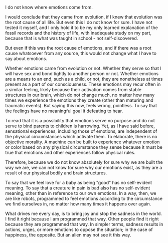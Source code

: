 I do not know where emotions come from.

I would conclude that they came from evolution, if I knew that evolution was the root cause of all life. But even this I do not know for sure. I have not tested it myself, and I only hold it to be my only learned explanation of the fossil records and the history of life, with inadequate study on my part, because that is what was taught in school - not self-discovered.

But even if this was the root cause of emotions, and if there was a root cause whatsoever from any source, this would not change what I have to say about emotions.

Whether emotions came from evolution or not. Whether they serve so that I will have sex and bond tightly to another person or not. Whether emotions are a means to an end, such as a child, or not, they are nonetheless at times present as a part of our consciousness. These emotions may recur often in a similar feeling, likely because their activation comes from stable structures in our brain, which do not change much, no matter how many times we experience the emotions they create (other than maturing and traumatic events). But saying this now, feels wrong, pointless. To say that the feelings have no meaningful goal it defeating to hear. 

To read that it is a possibility that emotions serve no purpose and do not serve to bind parents to children is harrowing. Yet, as I have said before, sensational experiences, including those of emotions, are independent of the physical circumstances which activate them. To elaborate, there is no objective morality. A machine can be built to experience whatever emotion or color based on any physical circumstance they sense because it must be true that emotions and other experiences follow physical rules.

Therefore, because we do not know absolutely for sure why we are built the way we are, we can not know for sure why our emotions exist, as they are a result of our physical bodily and brain structures.

To say that we feel love for a baby as being "good" has no self-evident meaning. To say that a creature in pain is bad also has no self-evident meaning, other than in reference to our own emotions. In a way, then, we are like robots, programmed to feel emotions according to the circumstance we find ourselves in, no matter how many times it happens over again. 

What drives me every day, is to bring joy and stop the sadness in the world. I find it right because I am programmed that way. Other people find it right because they are programmed that way. In simpler terms, sadness results in actions,  urges, or more emotions to oppose the situation; in the case of happiness, the opposite. But an alien may not see it this way. 